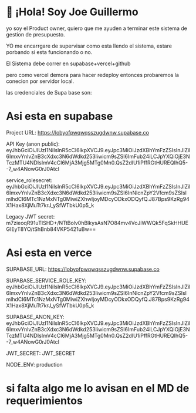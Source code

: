 # 👋 ¡Hola! Soy Joe Guillermo

yo soy el Product owner, quiero que me ayuden a terminar este sistema de gestion de presupuesto.

YO me encarrgare de supervisar como esta llendo el sistema, estare porbando si esta funcionando o no.

El Sistema debe correr en supabase+vercel+github

pero como vercel demora para hacer redeploy entonces probaremos la conecion por servidor local.

las credenciales de Supa base son:

# Asi esta en supabase

Project URL: https://lobyofpwqwqsszugdwnw.supabase.co

API Key (anon public): eyJhbGciOiJIUzI1NiIsInR5cCI6IkpXVCJ9.eyJpc3MiOiJzdXBhYmFzZSIsInJlZiI6ImxvYnlvZnB3cXdxc3N6dWdkd253Iiwicm9sZSI6ImFub24iLCJpYXQiOjE3NTczMTU4NDIsImV4cCI6MjA3Mjg5MTg0Mn0.QsZ2dIU1iPffRGtHUREQIhQ5--7_w4ANowG0rJ0AtcI

service_rolesecret: eyJhbGciOiJIUzI1NiIsInR5cCI6IkpXVCJ9.eyJpc3MiOiJzdXBhYmFzZSIsInJlZiI6ImxvYnlvZnB3cXdxc3N6dWdkd253Iiwicm9sZSI6InNlcnZpY2Vfcm9sZSIsImlhdCI6MTc1NzMxNTg0MiwiZXhwIjoyMDcyODkxODQyfQ.J87Bps9KzRg94X1Hax8XjMuTt7krJ_ySfWTbkU0p5_k

Legacy JWT secret: m7zieoqR91uTISHD+/NTtBolv0hBlkysAsN7O84mv4VcJiWWQk5FqSkHHUEGIEyT8YO/tShBnb84VKP5421uBw==

# Asi esta en verce

SUPABASE_URL: https://lobyofpwqwqsszugdwnw.supabase.co

SUPABASE_SERVICE_ROLE_KEY: eyJhbGciOiJIUzI1NiIsInR5cCI6IkpXVCJ9.eyJpc3MiOiJzdXBhYmFzZSIsInJlZiI6ImxvYnlvZnB3cXdxc3N6dWdkd253Iiwicm9sZSI6InNlcnZpY2Vfcm9sZSIsImlhdCI6MTc1NzMxNTg0MiwiZXhwIjoyMDcyODkxODQyfQ.J87Bps9KzRg94X1Hax8XjMuTt7krJ_ySfWTbkU0p5_k

SUPABASE_ANON_KEY: eyJhbGciOiJIUzI1NiIsInR5cCI6IkpXVCJ9.eyJpc3MiOiJzdXBhYmFzZSIsInJlZiI6ImxvYnlvZnB3cXdxc3N6dWdkd253Iiwicm9sZSI6ImFub24iLCJpYXQiOjE3NTczMTU4NDIsImV4cCI6MjA3Mjg5MTg0Mn0.QsZ2dIU1iPffRGtHUREQIhQ5--7_w4ANowG0rJ0AtcI

JWT_SECRET: JWT_SECRET

NODE_ENV: production

# si falta algo me lo avisan en el MD de requerimientos